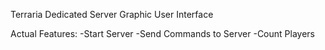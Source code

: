 Terraria Dedicated Server Graphic User Interface

Actual Features:
-Start Server
-Send Commands to Server
-Count Players